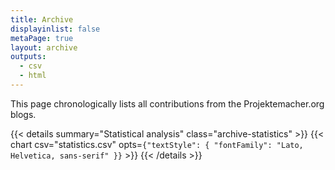 ```yaml
---
title: Archive
displayinlist: false
metaPage: true
layout: archive
outputs:
  - csv
  - html
---
```

This page chronologically lists all contributions from the Projektemacher.org blogs.

{{< details summary="Statistical analysis" class="archive-statistics" >}}
  {{< chart csv="statistics.csv" opts=`{"textStyle": { "fontFamily": "Lato, Helvetica, sans-serif" }}` >}}
{{< /details >}}

